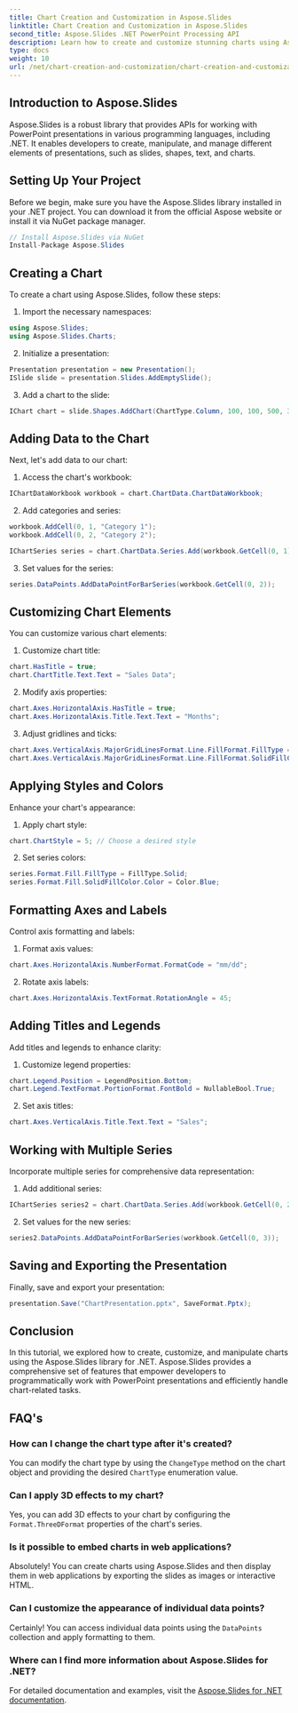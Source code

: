 ```yaml
---
title: Chart Creation and Customization in Aspose.Slides
linktitle: Chart Creation and Customization in Aspose.Slides
second_title: Aspose.Slides .NET PowerPoint Processing API
description: Learn how to create and customize stunning charts using Aspose.Slides for .NET. Step-by-step guide with code examples.
type: docs
weight: 10
url: /net/chart-creation-and-customization/chart-creation-and-customization/
---
```


## Introduction to Aspose.Slides

Aspose.Slides is a robust library that provides APIs for working with PowerPoint presentations in various programming languages, including .NET. It enables developers to create, manipulate, and manage different elements of presentations, such as slides, shapes, text, and charts.

## Setting Up Your Project

Before we begin, make sure you have the Aspose.Slides library installed in your .NET project. You can download it from the official Aspose website or install it via NuGet package manager.

```csharp
// Install Aspose.Slides via NuGet
Install-Package Aspose.Slides
```

## Creating a Chart

To create a chart using Aspose.Slides, follow these steps:

1. Import the necessary namespaces:
```csharp
using Aspose.Slides;
using Aspose.Slides.Charts;
```

2. Initialize a presentation:
```csharp
Presentation presentation = new Presentation();
ISlide slide = presentation.Slides.AddEmptySlide();
```

3. Add a chart to the slide:
```csharp
IChart chart = slide.Shapes.AddChart(ChartType.Column, 100, 100, 500, 300);
```

## Adding Data to the Chart

Next, let's add data to our chart:

1. Access the chart's workbook:
```csharp
IChartDataWorkbook workbook = chart.ChartData.ChartDataWorkbook;
```

2. Add categories and series:
```csharp
workbook.AddCell(0, 1, "Category 1");
workbook.AddCell(0, 2, "Category 2");

IChartSeries series = chart.ChartData.Series.Add(workbook.GetCell(0, 1), chart.Type);
```

3. Set values for the series:
```csharp
series.DataPoints.AddDataPointForBarSeries(workbook.GetCell(0, 2));
```

## Customizing Chart Elements

You can customize various chart elements:

1. Customize chart title:
```csharp
chart.HasTitle = true;
chart.ChartTitle.Text.Text = "Sales Data";
```

2. Modify axis properties:
```csharp
chart.Axes.HorizontalAxis.HasTitle = true;
chart.Axes.HorizontalAxis.Title.Text.Text = "Months";
```

3. Adjust gridlines and ticks:
```csharp
chart.Axes.VerticalAxis.MajorGridLinesFormat.Line.FillFormat.FillType = FillType.Solid;
chart.Axes.VerticalAxis.MajorGridLinesFormat.Line.FillFormat.SolidFillColor.Color = Color.Gray;
```

## Applying Styles and Colors

Enhance your chart's appearance:

1. Apply chart style:
```csharp
chart.ChartStyle = 5; // Choose a desired style
```

2. Set series colors:
```csharp
series.Format.Fill.FillType = FillType.Solid;
series.Format.Fill.SolidFillColor.Color = Color.Blue;
```

## Formatting Axes and Labels

Control axis formatting and labels:

1. Format axis values:
```csharp
chart.Axes.HorizontalAxis.NumberFormat.FormatCode = "mm/dd";
```

2. Rotate axis labels:
```csharp
chart.Axes.HorizontalAxis.TextFormat.RotationAngle = 45;
```

## Adding Titles and Legends

Add titles and legends to enhance clarity:

1. Customize legend properties:
```csharp
chart.Legend.Position = LegendPosition.Bottom;
chart.Legend.TextFormat.PortionFormat.FontBold = NullableBool.True;
```

2. Set axis titles:
```csharp
chart.Axes.VerticalAxis.Title.Text.Text = "Sales";
```

## Working with Multiple Series

Incorporate multiple series for comprehensive data representation:

1. Add additional series:
```csharp
IChartSeries series2 = chart.ChartData.Series.Add(workbook.GetCell(0, 2), chart.Type);
```

2. Set values for the new series:
```csharp
series2.DataPoints.AddDataPointForBarSeries(workbook.GetCell(0, 3));
```

## Saving and Exporting the Presentation

Finally, save and export your presentation:

```csharp
presentation.Save("ChartPresentation.pptx", SaveFormat.Pptx);
```
## Conclusion

In this tutorial, we explored how to create, customize, and manipulate charts using the Aspose.Slides library for .NET. Aspose.Slides provides a comprehensive set of features that empower developers to programmatically work with PowerPoint presentations and efficiently handle chart-related tasks.

## FAQ's

### How can I change the chart type after it's created?

You can modify the chart type by using the `ChangeType` method on the chart object and providing the desired `ChartType` enumeration value.

### Can I apply 3D effects to my chart?

Yes, you can add 3D effects to your chart by configuring the `Format.ThreeDFormat` properties of the chart's series.

### Is it possible to embed charts in web applications?

Absolutely! You can create charts using Aspose.Slides and then display them in web applications by exporting the slides as images or interactive HTML.

### Can I customize the appearance of individual data points?

Certainly! You can access individual data points using the `DataPoints` collection and apply formatting to them.

### Where can I find more information about Aspose.Slides for .NET?

For detailed documentation and examples, visit the [Aspose.Slides for .NET documentation](https://reference.aspose.com/slides/net).
